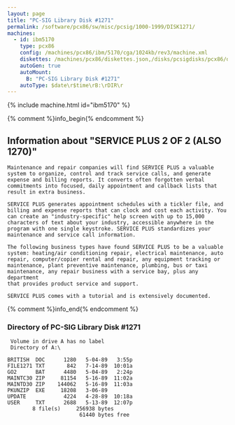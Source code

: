 ```yaml
---
layout: page
title: "PC-SIG Library Disk #1271"
permalink: /software/pcx86/sw/misc/pcsig/1000-1999/DISK1271/
machines:
  - id: ibm5170
    type: pcx86
    config: /machines/pcx86/ibm/5170/cga/1024kb/rev3/machine.xml
    diskettes: /machines/pcx86/diskettes.json,/disks/pcsigdisks/pcx86/diskettes.json
    autoGen: true
    autoMount:
      B: "PC-SIG Library Disk #1271"
    autoType: $date\r$time\rB:\rDIR\r
---
```


{% include machine.html id="ibm5170" %}

{% comment %}info_begin{% endcomment %}

## Information about "SERVICE PLUS 2 OF 2 (ALSO 1270)"

    Maintenance and repair companies will find SERVICE PLUS a valuable
    system to organize, control and track service calls, and generate
    expense and billing reports. It converts often forgotten verbal
    commitments into focused, daily appointment and callback lists that
    result in extra business.
    
    SERVICE PLUS generates appointment schedules with a tickler file, and
    billing and expense reports that can clock and cost each activity. You
    can create an "industry-specific" help screen with up to 15,000
    characters of text about your industry, accessible anywhere in the
    program with one single keystroke. SERVICE PLUS standardizes your
    maintenance and service call information.
    
    The following business types have found SERVICE PLUS to be a valuable
    system: heating/air conditioning repair, electrical maintenance, auto
    repair, computer/copier rental and repair, any equipment tracking or
    maintenance, plant preventive maintenance, plumbing, bus or taxi
    maintenance, any repair business with a service bay, plus any department
    that provides product service and support.
    
    SERVICE PLUS comes with a tutorial and is extensively documented.
{% comment %}info_end{% endcomment %}


### Directory of PC-SIG Library Disk #1271

     Volume in drive A has no label
     Directory of A:\

    BRITISH  DOC      1280   5-04-89   3:55p
    FILE1271 TXT       842   7-14-89  10:01a
    GO2      BAT      4480   5-04-89   2:24p
    MAINTC30 ZIP     81154   5-16-89  11:02a
    MAINTD30 ZIP    144062   5-16-89  11:03a
    PKUNZIP  EXE     18208   3-06-89
    UPDATE            4224   4-28-89  10:18a
    USER     TXT      2688   5-13-89  12:07p
            8 file(s)     256938 bytes
                           61440 bytes free
